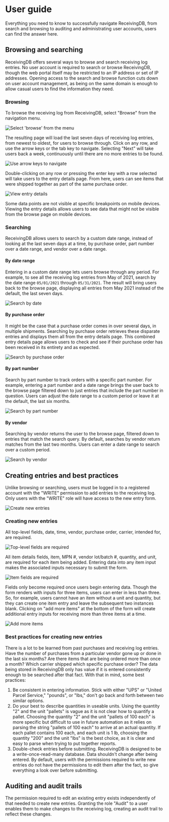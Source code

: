 # User guide

Everything you need to know to successfully navigate ReceivingDB, from search
and browsing to auditing and administrating user accounts, users can find the
answer here.

## Browsing and searching

ReceivingDB offers several ways to browse and search receiving log entries.  No
user account is required to search or browse ReceivingDB, though the web portal
itself may be restricted to an IP address or set of IP addresses.  Opening
access to the search and browse function cuts down on user account management,
as being on the same domain is enough to allow casual users to find the
information they need.

### Browsing

To browse the receiving log from ReceivingDB, select "Browse" from the
navigation menu.

![Select 'browse' from the menu](/assets/menu_browse.png)

The resulting page will load the last seven days of receiving log entries, from
newest to oldest, for users to browse through.  Click on any row, and use the
arrow keys or the tab key to navigate.  Selecting "Next" will take users back a
week, continuously until there are no more entries to be found.

![Use arrow keys to navigate](/assets/browse.png)

Double-clicking on any row or pressing the enter key with a row selected will
take users to the entry details page.  From here, users can see items that were
shipped together as part of the same purchase order.

![View entry details](/assets/view.png)

Some data points are not visible at specific breakpoints on mobile devices.
Viewing the entry details allows users to see data that might not be visible
from the browse page on mobile devices.

### Searching

ReceivingDB allows users to search by a custom date range, instead of looking
at the last seven days at a time, by purchase order, part number over a date
range, and vendor over a date range.

#### By date range

Entering in a custom date range lets users browse through any period.  For
example,  to see all the receiving log entries from May of 2021, search by the
date range `05/01/2021` through `05/31/2021`.  The result will bring users back
to the browse page, displaying all entries from May 2021 instead of the default,
the last seven days.

![Search by date](/assets/date-range.png)

#### By purchase order

It might be the case that a purchase order comes in over several days, in
multiple shipments.  Searching by purchase order retrieves these disparate
entries and displays them all from the entry details page.  This combined entry
details page allows users to check and see if their purchase order has been
received in its entirety and as expected.

![Search by purchase order](/assets/purchase-order.png)

#### By part number

Search by part number to track orders with a specific part number. For example,
entering a part number and a date range brings the user back to the browse page
filtered down to just entries that include the part number in question.  Users
can adjust the date range to a custom period or leave it at the default, the
last six months.

![Search by part number](/assets/part-number.png)

#### By vendor

Searching by vendor returns the user to the browse page, filtered down to
entries that match the search query.  By default, searches by vendor return
matches from the last two months.  Users can enter a date range to search over a
custom period.

![Search by vendor](/assets/vendor.png)

## Creating entries and best practices

Unlike browsing or searching, users must be logged in to a registered account
with the "WRITE" permission to add entries to the receiving log.  Only users
with the "WRITE" role will have access to the new entry form.

![Create new entries](/assets/new.png)

### Creating new entries

All top-level fields, date, time, vendor, purchase order, carrier, intended for,
are required.

![Top-level fields are required](assets/top-level.png)

All item details fields, item, MPN #, vendor lot/batch #, quantity, and unit,
are required for each item being added.  Entering data into any item input makes
the associated inputs necessary to submit the form.

![Item fields are required](/assets/required.png)

Fields only become required once users begin entering data. Though the form
renders with inputs for three items, users can enter in less than three. So, for
example, users cannot have an item without a unit and quantity, but they can
create one item entry and leave the subsequent two instances blank.  Clicking on
"add more items" at the bottom of the form will create additional entry inputs
for receiving more than three items at a time.

![Add more items](/assets/add.png)

### Best practices for creating new entries

There is a lot to be learned from past purchases and receiving log entries.
Have the number of purchases from a particular vendor gone up or done in the
last six months?  Are there items that are being ordered more than once a month?
Which carrier shipped which specific purchase order?  The data being stored in
ReceivingDB only has value if it is entered consistently enough to be searched
after that fact.  With that in mind, some best practices:

1. Be consistent in entering information.  Stick with either "UPS" or "United
   Parcel Service," "pounds", or "lbs," don't go back and forth between two
   similar options.
2. Do your best to describe quantities in useable units.  Using the quantity "2"
   and the unit "pallets" is vague as it is not clear how to quantify a pallet.
   Choosing the quantity "2" and the unit "pallets of 100 each" is more specific
   but difficult to use in future automation as it relies on parsing the string
   "pallets of 100 each" to arrive at an actual quantity.  If each pallet
   contains 100 each, and each unit is 1 lb, choosing the quantity "200" and the
   unit "lbs" is the best choice, as it is clear and easy to parse when trying
   to put together reports.
3. Double-check entries before submitting.  ReceivingDB is designed to be a
   write-once-read-many database.  Data shouldn't change after being entered.
   By default, users with the permissions required to write new entries do not
   have the permissions to edit them after the fact, so give everything a look
   over before submitting.

## Auditing and audit trails

The permission required to edit an existing entry exists independently of that
needed to create new entries.  Granting the role "Audit" to a user enables them
to make changes to the receiving log, creating an audit trail to reflect these
changes.

